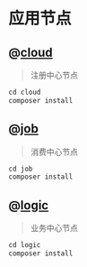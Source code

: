 应用节点
==============

## @[cloud](./cloud)
> 注册中心节点
```php
cd cloud
composer install
```

## @[job](./job)
> 消费中心节点
```php
cd job
composer install
```

## @[logic](./logic)
> 业务中心节点
```php
cd logic
composer install
```

